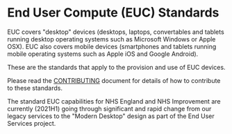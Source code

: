 # End User Compute (EUC) Standards

EUC covers "desktop" devices (desktops, laptops, convertables and tablets running desktop operating systems such as Microsoft Windows or Apple OSX).
EUC also covers mobile devices (smartphones and tablets running mobile operating systems such as Apple iOS and Google Android).

These are the standards that apply to the provision and use of EUC devices.

Please read the [CONTRIBUTING](../CONTRIBUTING.md) document for details of how to contribute to these standards.

The standard EUC capabilities for NHS England and NHS Improvement are currently (2021H1) going through significant and rapid change from our legacy services to the "Modern Desktop" design as part of the End User Services project.
